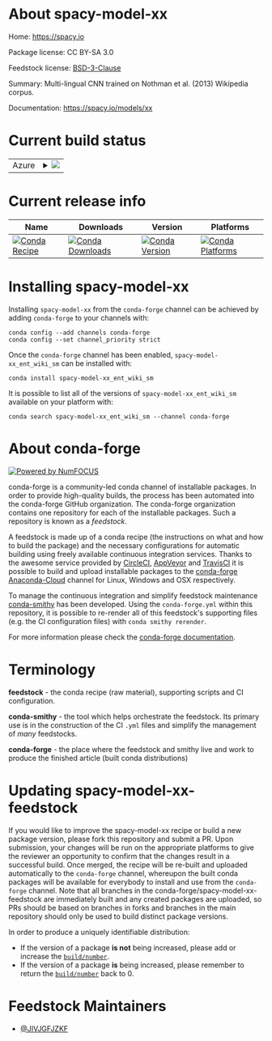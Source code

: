 About spacy-model-xx
====================

Home: https://spacy.io

Package license: CC BY-SA 3.0

Feedstock license: [BSD-3-Clause](https://github.com/conda-forge/spacy-model-xx-feedstock/blob/master/LICENSE.txt)

Summary: Multi-lingual CNN trained on Nothman et al. (2013) Wikipedia corpus.

Documentation: https://spacy.io/models/xx

Current build status
====================


<table>
    
  <tr>
    <td>Azure</td>
    <td>
      <details>
        <summary>
          <a href="https://dev.azure.com/conda-forge/feedstock-builds/_build/latest?definitionId=6341&branchName=master">
            <img src="https://dev.azure.com/conda-forge/feedstock-builds/_apis/build/status/spacy-model-xx-feedstock?branchName=master">
          </a>
        </summary>
        <table>
          <thead><tr><th>Variant</th><th>Status</th></tr></thead>
          <tbody><tr>
              <td>linux_64</td>
              <td>
                <a href="https://dev.azure.com/conda-forge/feedstock-builds/_build/latest?definitionId=6341&branchName=master">
                  <img src="https://dev.azure.com/conda-forge/feedstock-builds/_apis/build/status/spacy-model-xx-feedstock?branchName=master&jobName=linux&configuration=linux_64_" alt="variant">
                </a>
              </td>
            </tr><tr>
              <td>osx_64</td>
              <td>
                <a href="https://dev.azure.com/conda-forge/feedstock-builds/_build/latest?definitionId=6341&branchName=master">
                  <img src="https://dev.azure.com/conda-forge/feedstock-builds/_apis/build/status/spacy-model-xx-feedstock?branchName=master&jobName=osx&configuration=osx_64_" alt="variant">
                </a>
              </td>
            </tr><tr>
              <td>win_64</td>
              <td>
                <a href="https://dev.azure.com/conda-forge/feedstock-builds/_build/latest?definitionId=6341&branchName=master">
                  <img src="https://dev.azure.com/conda-forge/feedstock-builds/_apis/build/status/spacy-model-xx-feedstock?branchName=master&jobName=win&configuration=win_64_" alt="variant">
                </a>
              </td>
            </tr>
          </tbody>
        </table>
      </details>
    </td>
  </tr>
</table>

Current release info
====================

| Name | Downloads | Version | Platforms |
| --- | --- | --- | --- |
| [![Conda Recipe](https://img.shields.io/badge/recipe-spacy--model--xx_ent_wiki_sm-green.svg)](https://anaconda.org/conda-forge/spacy-model-xx_ent_wiki_sm) | [![Conda Downloads](https://img.shields.io/conda/dn/conda-forge/spacy-model-xx_ent_wiki_sm.svg)](https://anaconda.org/conda-forge/spacy-model-xx_ent_wiki_sm) | [![Conda Version](https://img.shields.io/conda/vn/conda-forge/spacy-model-xx_ent_wiki_sm.svg)](https://anaconda.org/conda-forge/spacy-model-xx_ent_wiki_sm) | [![Conda Platforms](https://img.shields.io/conda/pn/conda-forge/spacy-model-xx_ent_wiki_sm.svg)](https://anaconda.org/conda-forge/spacy-model-xx_ent_wiki_sm) |

Installing spacy-model-xx
=========================

Installing `spacy-model-xx` from the `conda-forge` channel can be achieved by adding `conda-forge` to your channels with:

```
conda config --add channels conda-forge
conda config --set channel_priority strict
```

Once the `conda-forge` channel has been enabled, `spacy-model-xx_ent_wiki_sm` can be installed with:

```
conda install spacy-model-xx_ent_wiki_sm
```

It is possible to list all of the versions of `spacy-model-xx_ent_wiki_sm` available on your platform with:

```
conda search spacy-model-xx_ent_wiki_sm --channel conda-forge
```


About conda-forge
=================

[![Powered by
NumFOCUS](https://img.shields.io/badge/powered%20by-NumFOCUS-orange.svg?style=flat&colorA=E1523D&colorB=007D8A)](https://numfocus.org)

conda-forge is a community-led conda channel of installable packages.
In order to provide high-quality builds, the process has been automated into the
conda-forge GitHub organization. The conda-forge organization contains one repository
for each of the installable packages. Such a repository is known as a *feedstock*.

A feedstock is made up of a conda recipe (the instructions on what and how to build
the package) and the necessary configurations for automatic building using freely
available continuous integration services. Thanks to the awesome service provided by
[CircleCI](https://circleci.com/), [AppVeyor](https://www.appveyor.com/)
and [TravisCI](https://travis-ci.com/) it is possible to build and upload installable
packages to the [conda-forge](https://anaconda.org/conda-forge)
[Anaconda-Cloud](https://anaconda.org/) channel for Linux, Windows and OSX respectively.

To manage the continuous integration and simplify feedstock maintenance
[conda-smithy](https://github.com/conda-forge/conda-smithy) has been developed.
Using the ``conda-forge.yml`` within this repository, it is possible to re-render all of
this feedstock's supporting files (e.g. the CI configuration files) with ``conda smithy rerender``.

For more information please check the [conda-forge documentation](https://conda-forge.org/docs/).

Terminology
===========

**feedstock** - the conda recipe (raw material), supporting scripts and CI configuration.

**conda-smithy** - the tool which helps orchestrate the feedstock.
                   Its primary use is in the construction of the CI ``.yml`` files
                   and simplify the management of *many* feedstocks.

**conda-forge** - the place where the feedstock and smithy live and work to
                  produce the finished article (built conda distributions)


Updating spacy-model-xx-feedstock
=================================

If you would like to improve the spacy-model-xx recipe or build a new
package version, please fork this repository and submit a PR. Upon submission,
your changes will be run on the appropriate platforms to give the reviewer an
opportunity to confirm that the changes result in a successful build. Once
merged, the recipe will be re-built and uploaded automatically to the
`conda-forge` channel, whereupon the built conda packages will be available for
everybody to install and use from the `conda-forge` channel.
Note that all branches in the conda-forge/spacy-model-xx-feedstock are
immediately built and any created packages are uploaded, so PRs should be based
on branches in forks and branches in the main repository should only be used to
build distinct package versions.

In order to produce a uniquely identifiable distribution:
 * If the version of a package **is not** being increased, please add or increase
   the [``build/number``](https://docs.conda.io/projects/conda-build/en/latest/resources/define-metadata.html#build-number-and-string).
 * If the version of a package **is** being increased, please remember to return
   the [``build/number``](https://docs.conda.io/projects/conda-build/en/latest/resources/define-metadata.html#build-number-and-string)
   back to 0.

Feedstock Maintainers
=====================

* [@JIVJGFJZKF](https://github.com/JIVJGFJZKF/)

